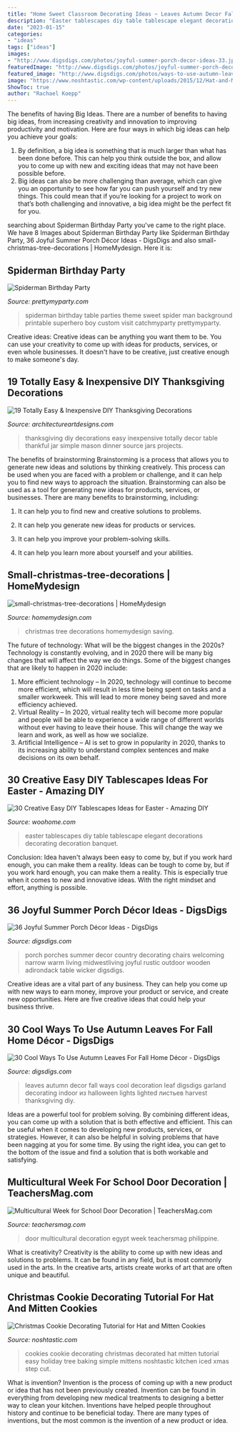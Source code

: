 ```yaml
---
title: "Home Sweet Classroom Decorating Ideas ~ Leaves Autumn Decor Fall Ways Cool Decoration Leaf Digsdigs Garland Decorating Indoor из Halloween Lights Lighted листьев Harvest Thanksgiving Diy"
description: "Easter tablescapes diy table tablescape elegant decorations decorating decoration banquet"
date: "2023-01-15"
categories:
- "ideas"
tags: ["ideas"]
images:
- "http://www.digsdigs.com/photos/joyful-summer-porch-decor-ideas-33.jpg"
featuredImage: "http://www.digsdigs.com/photos/joyful-summer-porch-decor-ideas-33.jpg"
featured_image: "http://www.digsdigs.com/photos/ways-to-use-autumn-leaves-for-home-decor-29.jpg"
image: "https://www.noshtastic.com/wp-content/uploads/2015/12/Hat-and-Mitten-Cookies-1-of-1-4.jpg"
ShowToc: true
author: "Rachael Koepp"
---
```



The benefits of having Big Ideas.
There are a number of benefits to having big ideas, from increasing creativity and innovation to improving productivity and motivation. Here are four ways in which big ideas can help you achieve your goals: 
1. By definition, a big idea is something that is much larger than what has been done before. This can help you think outside the box, and allow you to come up with new and exciting ideas that may not have been possible before. 
2. Big ideas can also be more challenging than average, which can give you an opportunity to see how far you can push yourself and try new things. This could mean that if you’re looking for a project to work on that’s both challenging and innovative, a big idea might be the perfect fit for you. 

	

		
searching about Spiderman Birthday Party you've came to the right place. We have 8 Images about Spiderman Birthday Party like Spiderman Birthday Party, 36 Joyful Summer Porch Décor Ideas - DigsDigs and also small-christmas-tree-decorations | HomeMydesign. Here it is:
		
    
## Spiderman Birthday Party

<img loading=lazy src="https://www.prettymyparty.com/wp-content/uploads/2016/11/Spiderman-Background.jpg" onerror="this.onerror=null;this.src='https://tse2.mm.bing.net/th?id=OIP.iAjm8EEnAeVbbEG__8lEgwHaLH&amp;pid=15.1';" alt="Spiderman Birthday Party">

_Source: prettymyparty.com_

>spiderman birthday table parties theme sweet spider man background printable superhero boy custom visit catchmyparty prettymyparty. 

	

Creative ideas:
Creative ideas can be anything you want them to be. You can use your creativity to come up with ideas for products, services, or even whole businesses. It doesn't have to be creative, just creative enough to make someone's day.

    
## 19 Totally Easy &amp; Inexpensive DIY Thanksgiving Decorations

<img loading=lazy src="http://www.architectureartdesigns.com/wp-content/uploads/2015/10/1258-630x946.jpg" onerror="this.onerror=null;this.src='https://tse2.mm.bing.net/th?id=OIP.clLTMwFD59ZmbqaWYlMRAQHaLH&amp;pid=15.1';" alt="19 Totally Easy &amp; Inexpensive DIY Thanksgiving Decorations">

_Source: architectureartdesigns.com_

>thanksgiving diy decorations easy inexpensive totally decor table thankful jar simple mason dinner source jars projects. 

	

The benefits of brainstorming
Brainstorming is a process that allows you to generate new ideas and solutions by thinking creatively. This process can be used when you are faced with a problem or challenge, and it can help you to find new ways to approach the situation. Brainstorming can also be used as a tool for generating new ideas for products, services, or businesses.
There are many benefits to brainstorming, including:

1. It can help you to find new and creative solutions to problems.

2. It can help you generate new ideas for products or services.

3. It can help you improve your problem-solving skills.

4. It can help you learn more about yourself and your abilities.

    
## Small-christmas-tree-decorations | HomeMydesign

<img loading=lazy src="https://homemydesign.com/wp-content/uploads/2014/12/small-christmas-tree-decorations.jpg" onerror="this.onerror=null;this.src='https://tse1.mm.bing.net/th?id=OIP.J9Os6VTnNq-AL503bwGM5gHaLG&amp;pid=15.1';" alt="small-christmas-tree-decorations | HomeMydesign">

_Source: homemydesign.com_

>christmas tree decorations homemydesign saving. 

	

The future of technology: What will be the biggest changes in the 2020s?
Technology is constantly evolving, and in 2020 there will be many big changes that will affect the way we do things. Some of the biggest changes that are likely to happen in 2020 include: 
1. More efficient technology – In 2020, technology will continue to become more efficient, which will result in less time being spent on tasks and a smaller workweek. This will lead to more money being saved and more efficiency achieved. 
2. Virtual Reality – In 2020, virtual reality tech will become more popular and people will be able to experience a wide range of different worlds without ever having to leave their house. This will change the way we learn and work, as well as how we socialize. 
3. Artificial Intelligence – AI is set to grow in popularity in 2020, thanks to its increasing ability to understand complex sentences and make decisions on its own behalf.

    
## 30 Creative Easy DIY Tablescapes Ideas For Easter - Amazing DIY

<img loading=lazy src="http://www.woohome.com/wp-content/uploads/2014/04/diy-easter-Tablescapes-29.jpg" onerror="this.onerror=null;this.src='https://tse1.mm.bing.net/th?id=OIP.AsJUDdlIds12Y_V6ajYffQHaJ3&amp;pid=15.1';" alt="30 Creative Easy DIY Tablescapes Ideas for Easter - Amazing DIY">

_Source: woohome.com_

>easter tablescapes diy table tablescape elegant decorations decorating decoration banquet. 

	

Conclusion: Idea haven't always been easy to come by, but if you work hard enough, you can make them a reality.
Ideas can be tough to come by, but if you work hard enough, you can make them a reality. This is especially true when it comes to new and innovative ideas. With the right mindset and effort, anything is possible.

    
## 36 Joyful Summer Porch Décor Ideas - DigsDigs

<img loading=lazy src="http://www.digsdigs.com/photos/joyful-summer-porch-decor-ideas-33.jpg" onerror="this.onerror=null;this.src='https://tse1.mm.bing.net/th?id=OIP.rGztzf3oE1cAK_uHscaOKAHaJ4&amp;pid=15.1';" alt="36 Joyful Summer Porch Décor Ideas - DigsDigs">

_Source: digsdigs.com_

>porch porches summer decor country decorating chairs welcoming narrow warm living midwestliving joyful rustic outdoor wooden adirondack table wicker digsdigs. 

	

Creative ideas are a vital part of any business. They can help you come up with new ways to earn money, improve your product or service, and create new opportunities. Here are five creative ideas that could help your business thrive.

    
## 30 Cool Ways To Use Autumn Leaves For Fall Home Décor - DigsDigs

<img loading=lazy src="http://www.digsdigs.com/photos/ways-to-use-autumn-leaves-for-home-decor-29.jpg" onerror="this.onerror=null;this.src='https://tse2.mm.bing.net/th?id=OIP.a03u5h6wF_XNF2YBs4IvTAHaJ6&amp;pid=15.1';" alt="30 Cool Ways To Use Autumn Leaves For Fall Home Décor - DigsDigs">

_Source: digsdigs.com_

>leaves autumn decor fall ways cool decoration leaf digsdigs garland decorating indoor из halloween lights lighted листьев harvest thanksgiving diy. 

	

Ideas are a powerful tool for problem solving. By combining different ideas, you can come up with a solution that is both effective and efficient. This can be useful when it comes to developing new products, services, or strategies. However, it can also be helpful in solving problems that have been nagging at you for some time. By using the right idea, you can get to the bottom of the issue and find a solution that is both workable and satisfying.

    
## Multicultural Week For School Door Decoration | TeachersMag.com

<img loading=lazy src="http://teachersmag.com/wp-content/uploads/2019/10/Door-Decoration5.jpg" onerror="this.onerror=null;this.src='https://tse4.mm.bing.net/th?id=OIP.Cr8grjjarRnNQ9nzeljYNgHaKA&amp;pid=15.1';" alt="Multicultural Week for School Door Decoration | TeachersMag.com">

_Source: teachersmag.com_

>door multicultural decoration egypt week teachersmag philippine. 

	

What is creativity?
Creativity is the ability to come up with new ideas and solutions to problems. It can be found in any field, but is most commonly used in the arts. In the creative arts, artists create works of art that are often unique and beautiful.

    
## Christmas Cookie Decorating Tutorial For Hat And Mitten Cookies

<img loading=lazy src="https://www.noshtastic.com/wp-content/uploads/2015/12/Hat-and-Mitten-Cookies-1-of-1-4.jpg" onerror="this.onerror=null;this.src='https://tse3.mm.bing.net/th?id=OIP.wzN7iqA67fUqpsY-VGE-cgHaLJ&amp;pid=15.1';" alt="Christmas Cookie Decorating Tutorial for Hat and Mitten Cookies">

_Source: noshtastic.com_

>cookies cookie decorating christmas decorated hat mitten tutorial easy holiday tree baking simple mittens noshtastic kitchen iced xmas step cut. 

	

What is invention?
Invention is the process of coming up with a new product or idea that has not been previously created. Invention can be found in everything from developing new medical treatments to designing a better way to clean your kitchen. Inventions have helped people throughout history and continue to be beneficial today. There are many types of inventions, but the most common is the invention of a new product or idea.

